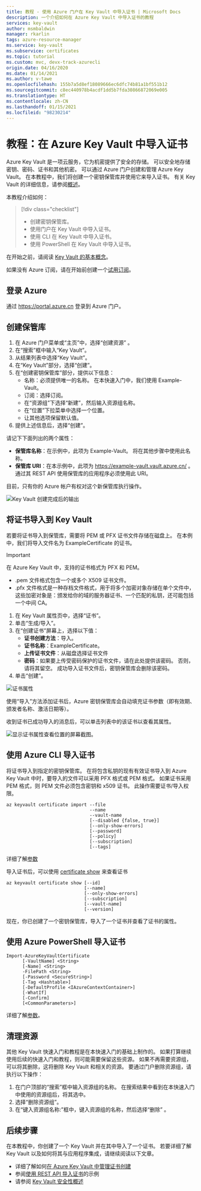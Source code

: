 ```yaml
---
title: 教程 - 使用 Azure 门户在 Key Vault 中导入证书 | Microsoft Docs
description: 一个介绍如何在 Azure Key Vault 中导入证书的教程
services: key-vault
author: msmbaldwin
manager: rkarlin
tags: azure-resource-manager
ms.service: key-vault
ms.subservice: certificates
ms.topic: tutorial
ms.custom: mvc, devx-track-azurecli
origin.date: 04/16/2020
ms.date: 01/14/2021
ms.author: v-tawe
ms.openlocfilehash: 155b7a5d8ef18089666ec6dfc74b81a1bf551b12
ms.sourcegitcommit: c8ec440978b4acdf1dd5b7fda30866872069e005
ms.translationtype: HT
ms.contentlocale: zh-CN
ms.lasthandoff: 01/15/2021
ms.locfileid: "98230214"
---
```

# <a name="tutorial-import-a-certificate-in-azure-key-vault"></a>教程：在 Azure Key Vault 中导入证书

Azure Key Vault 是一项云服务，它为机密提供了安全的存储。 可以安全地存储密钥、密码、证书和其他机密。 可以通过 Azure 门户创建和管理 Azure Key Vault。 在本教程中，我们将创建一个密钥保管库并使用它来导入证书。 有关 Key Vault 的详细信息，请参阅[概述](../general/overview.md)。

本教程介绍如何：

> [!div class="checklist"]
> * 创建密钥保管库。
> * 使用门户在 Key Vault 中导入证书。
> * 使用 CLI 在 Key Vault 中导入证书。
> * 使用 PowerShell 在 Key Vault 中导入证书。


在开始之前，请阅读 [Key Vault 的基本概念](../general/basic-concepts.md)。 

如果没有 Azure 订阅，请在开始前创建一个[试用订阅](https://www.microsoft.com/china/azure/index.html?fromtype=cn)。

## <a name="sign-in-to-azure"></a>登录 Azure

通过 https://portal.azure.cn 登录到 Azure 门户。

## <a name="create-a-vault"></a>创建保管库

1. 在 Azure 门户菜单或“主页”中，选择“创建资源” 。
2. 在“搜索”框中输入“Key Vault”。
3. 从结果列表中选择“Key Vault”。
4. 在“Key Vault”部分，选择“创建”。
5. 在“创建密钥保管库”部分，提供以下信息：
    - 名称：必须提供唯一的名称。 在本快速入门中，我们使用 Example-Vault。 
    - 订阅：选择订阅。
    - 在“资源组”下选择“新建”，然后输入资源组名称。
    - 在“位置”下拉菜单中选择一个位置。
    - 让其他选项保留默认值。
6. 提供上述信息后，选择“创建”。

请记下下面列出的两个属性：

* **保管库名称**：在示例中，此项为 Example-Vault。 将在其他步骤中使用此名称。
* **保管库 URI**：在本示例中，此项为 https://example-vault.vault.azure.cn/ 。 通过其 REST API 使用保管库的应用程序必须使用此 URI。

目前，只有你的 Azure 帐户有权对这个新保管库执行操作。

![Key Vault 创建完成后的输出](../media/certificates/tutorial-import-cert/vault-properties.png)

## <a name="import-a-certificate-to-key-vault"></a>将证书导入到 Key Vault

若要将证书导入到保管库，需要将 PEM 或 PFX 证书文件存储在磁盘上。 在本例中，我们将导入文件名为 ExampleCertificate 的证书。

> [!IMPORTANT]
> 在 Azure Key Vault 中，支持的证书格式为 PFX 和 PEM。 
> - .pem 文件格式包含一个或多个 X509 证书文件。
> - .pfx 文件格式是一种存档文件格式，用于将多个加密对象存储在单个文件中，这些加密对象是：颁发给你的域的服务器证书、一个匹配的私钥，还可能包括一个中间 CA。  

1. 在 Key Vault 属性页中，选择“证书”。
2. 单击“生成/导入”。
3. 在“创建证书”屏幕上，选择以下值：
    - **证书创建方法**：导入。
    - **证书名称**：ExampleCertificate。
    - **上传证书文件**：从磁盘选择证书文件
    - **密码**：如果要上传受密码保护的证书文件，请在此处提供该密码。 否则，请将其留空。 成功导入证书文件后，密钥保管库会删除该密码。
4. 单击“创建”。

![证书属性](../media/certificates/tutorial-import-cert/cert-import.png)

使用“导入”方法添加证书后，Azure 密钥保管库会自动填充证书参数（即有效期、颁发者名称、激活日期等）。

收到证书已成功导入的消息后，可以单击列表中的该证书以查看其属性。 

![显示证书属性查看位置的屏幕截图。](../media/certificates/tutorial-import-cert/current-version-hidden.png)

## <a name="import-a-certificate-using-azure-cli"></a>使用 Azure CLI 导入证书

将证书导入到指定的密钥保管库。 在将包含私钥的现有有效证书导入到 Azure Key Vault 中时，要导入的文件可以采用 PFX 格式或 PEM 格式。 如果证书采用 PEM 格式，则 PEM 文件必须包含密钥和 x509 证书。 此操作需要证书/导入权限。

```azurecli
az keyvault certificate import --file
                               --name
                               --vault-name
                               [--disabled {false, true}]
                               [--only-show-errors]
                               [--password]
                               [--policy]
                               [--subscription]
                               [--tags]
```

详细了解[参数](/cli/keyvault/certificate#az-keyvault-certificate-import)

导入证书后，可以使用 [certificate show](/cli/keyvault/certificate#az-keyvault-certificate-show) 来查看证书


```azurecli
az keyvault certificate show [--id]
                             [--name]
                             [--only-show-errors]
                             [--subscription]
                             [--vault-name]
                             [--version]
```

现在，你已创建了一个密钥保管库，导入了一个证书并查看了证书的属性。

## <a name="import-a-certificate-using-azure-powershell"></a>使用 Azure PowerShell 导入证书

```
Import-AzureKeyVaultCertificate
      [-VaultName] <String>
      [-Name] <String>
      -FilePath <String>
      [-Password <SecureString>]
      [-Tag <Hashtable>]
      [-DefaultProfile <IAzureContextContainer>]
      [-WhatIf]
      [-Confirm]
      [<CommonParameters>]
```

详细了解[参数](https://docs.microsoft.com/powershell/module/azurerm.keyvault/import-azurekeyvaultcertificate?view=azurermps-6.13.0)。


## <a name="clean-up-resources"></a>清理资源

其他 Key Vault 快速入门和教程是在本快速入门的基础上制作的。 如果打算继续使用后续的快速入门和教程，则可能需要保留这些资源。
如果不再需要资源组，可以将其删除，这将删除 Key Vault 和相关的资源。 要通过门户删除资源组，请执行以下操作：

1. 在门户顶部的“搜索”框中输入资源组的名称。 在搜索结果中看到在本快速入门中使用的资源组后，将其选中。
2. 选择“删除资源组”。
3. 在“键入资源组名称:”框中，键入资源组的名称，然后选择“删除” 。


## <a name="next-steps"></a>后续步骤

在本教程中，你创建了一个 Key Vault 并在其中导入了一个证书。 若要详细了解 Key Vault 以及如何将其与应用程序集成，请继续阅读以下文章。

- 详细了解如何[在 Azure Key Vault 中管理证书创建](./create-certificate-scenarios.md)
- 参阅[使用 REST API 导入证书](https://docs.microsoft.com/rest/api/keyvault/importcertificate/importcertificate)的示例
- 请参阅 [Key Vault 安全性概述](../general/security-overview.md)